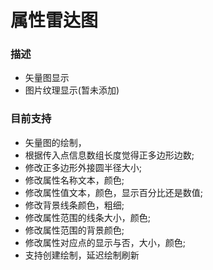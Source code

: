 # 属性雷达图
### 描述
- 矢量图显示
- 图片纹理显示(暂未添加)

### 目前支持
- 矢量图的绘制，
- 根据传入点信息数组长度觉得正多边形边数;
- 修改正多边形外接圆半径大小;
- 修改属性名称文本，颜色;
- 修改属性值文本，颜色，显示百分比还是数值;
- 修改背景线条颜色，粗细;
- 修改属性范围的线条大小，颜色;
- 修改属性范围的背景颜色;
- 修改属性对应点的显示与否，大小，颜色;
- 支持创建绘制，延迟绘制刷新

